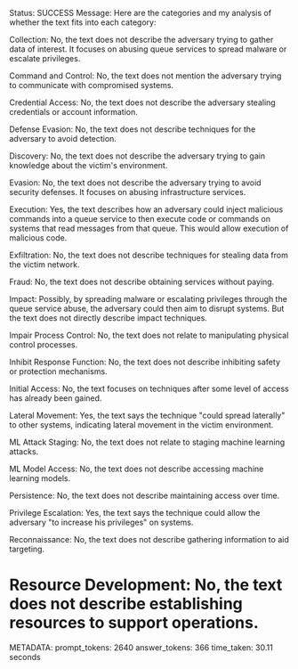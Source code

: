 Status: SUCCESS
Message:  Here are the categories and my analysis of whether the text fits into each category:

Collection: No, the text does not describe the adversary trying to gather data of interest. It focuses on abusing queue services to spread malware or escalate privileges.

Command and Control: No, the text does not mention the adversary trying to communicate with compromised systems. 

Credential Access: No, the text does not describe the adversary stealing credentials or account information.

Defense Evasion: No, the text does not describe techniques for the adversary to avoid detection.

Discovery: No, the text does not describe the adversary trying to gain knowledge about the victim's environment.

Evasion: No, the text does not describe the adversary trying to avoid security defenses. It focuses on abusing infrastructure services.

Execution: Yes, the text describes how an adversary could inject malicious commands into a queue service to then execute code or commands on systems that read messages from that queue. This would allow execution of malicious code.

Exfiltration: No, the text does not describe techniques for stealing data from the victim network.

Fraud: No, the text does not describe obtaining services without paying.

Impact: Possibly, by spreading malware or escalating privileges through the queue service abuse, the adversary could then aim to disrupt systems. But the text does not directly describe impact techniques.

Impair Process Control: No, the text does not relate to manipulating physical control processes.

Inhibit Response Function: No, the text does not describe inhibiting safety or protection mechanisms.

Initial Access: No, the text focuses on techniques after some level of access has already been gained.

Lateral Movement: Yes, the text says the technique "could spread laterally" to other systems, indicating lateral movement in the victim environment.  

ML Attack Staging: No, the text does not relate to staging machine learning attacks.

ML Model Access: No, the text does not describe accessing machine learning models.

Persistence: No, the text does not describe maintaining access over time.

Privilege Escalation: Yes, the text says the technique could allow the adversary "to increase his privileges" on systems.

Reconnaissance: No, the text does not describe gathering information to aid targeting.

Resource Development: No, the text does not describe establishing resources to support operations.
================================================================================
METADATA:
prompt_tokens: 2640
answer_tokens: 366
time_taken: 30.11 seconds

